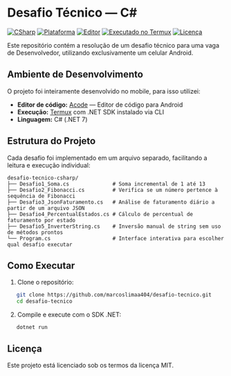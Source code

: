 # Desafio Técnico — C#

[![CSharp](https://img.shields.io/badge/C%23-.NET%207-blue?logo=c-sharp&logoColor=white)](https://learn.microsoft.com/pt-br/dotnet/)
[![Plataforma](https://img.shields.io/badge/Plataforma-Android%20Mobile-orange?logo=android)]()
[![Editor](https://img.shields.io/badge/Editor-Acode-informational?logo=visualstudiocode)]()
[![Executado no Termux](https://img.shields.io/badge/Execucao-Termux-000000?logo=linux)]()
[![Licença](https://img.shields.io/badge/Licença-MIT-green)](LICENSE)

Este repositório contém a resolução de um desafio técnico para uma vaga de Desenvolvedor, utilizando exclusivamente um celular Android.

## Ambiente de Desenvolvimento

O projeto foi inteiramente desenvolvido no mobile, para isso utilizei:

- **Editor de código:** [Acode](https://play.google.com/store/apps/details?id=com.foxdebug.acode) — Editor de código para Android  
- **Execução:** [Termux](https://f-droid.org/en/packages/com.termux/) com .NET SDK instalado via CLI  
- **Linguagem:** C# (.NET 7)

## Estrutura do Projeto

Cada desafio foi implementado em um arquivo separado, facilitando a leitura e execução individual:

```
desafio-tecnico-csharp/
├── Desafio1_Soma.cs              # Soma incremental de 1 até 13
├── Desafio2_Fibonacci.cs         # Verifica se um número pertence à sequência de Fibonacci
├── Desafio3_JsonFaturamento.cs   # Análise de faturamento diário a partir de um arquivo JSON
├── Desafio4_PercentualEstados.cs # Cálculo de percentual de faturamento por estado
├── Desafio5_InverterString.cs    # Inversão manual de string sem uso de métodos prontos
└── Program.cs                    # Interface interativa para escolher qual desafio executar
```

## Como Executar

1. Clone o repositório:
```bash
   git clone https://github.com/marcoslimaa404/desafio-tecnico.git
   cd desafio-tecnico
```

2. Compile e execute com o SDK .NET:
```
   dotnet run
```

## Licença

Este projeto está licenciado sob os termos da licença MIT.
